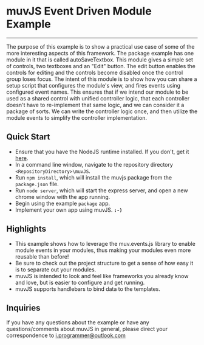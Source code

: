 # muvJS Event Driven Module Example
- - -
The purpose of this example is to show a practical use case of some of the more interesting aspects of this framework. The package example has one module in it that is called autoSaveTextbox. This module gives a simple set of controls, two textboxes and an "Edit" button. The edit button enables the controls for editing and the controls become disabled once the control group loses focus. The intent of this module is to show how you can share a setup script that configures the module's view, and fires events using configured event names. This ensures that if we intend our module to be used as a shared control with unified controller logic, that each controller doesn't have to re-implement that same logic, and we can consider it a package of sorts. We can write the controller logic once, and then utilize the module events to simplify the controller implementation.

## Quick Start

- Ensure that you have the NodeJS runtime installed. If you don't, get it [here](https://nodejs.org/en/download/).
- In a command line window, navigate to the repository directory `<RepositoryDirectory>\muvJS`.
- Run `npm install`, which will install the muvjs package from the `package.json` file.
- Run `node server`, which will start the express server, and open a new chrome window with the app running.
- Begin using the example `package` app.
- Implement your own app using muvJS. **`:-)`**

## Highlights

- This example shows how to leverage the muv.events.js library to enable module events in your modules, thus making your modules even more reusable than before!
- Be sure to check out the project structure to get a sense of how easy it is to separate out your modules.
- muvJS is intended to look and feel like frameworks you already know and love, but is easier to configure and get running.
- muvJS supports handlebars to bind data to the templates.

## Inquiries

If you have any questions about the example or have any questions/comments about muvJS in general, please direct your correspondence to <i.programmer@outlook.com>
